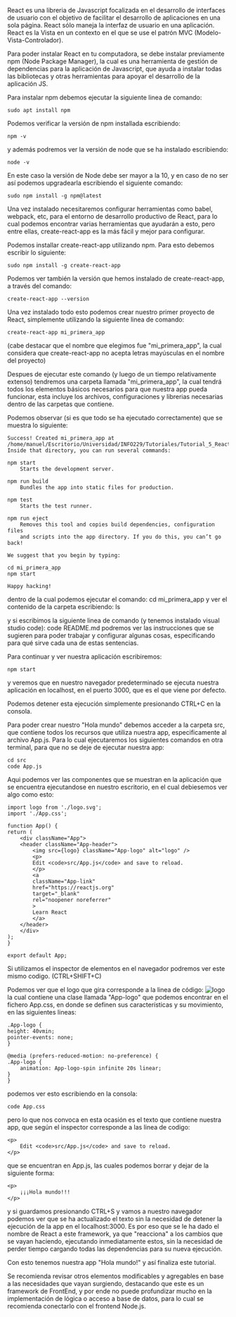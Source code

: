 React es una libreria de Javascript focalizada en el desarrollo de interfaces de usuario con el objetivo de facilitar el desarrollo de aplicaciones en una sola página. React sólo maneja la interfaz de usuario en una aplicación. React es la Vista en un contexto en el que se use el patrón MVC (Modelo-Vista-Controlador).

Para poder instalar React en tu computadora, se debe instalar previamente npm (Node Package Manager), la cual es una herramienta de gestión de dependencias para la aplicación de Javascript, que ayuda a instalar todas las bibliotecas y otras herramientas para apoyar el desarrollo de la aplicación JS.

Para instalar npm debemos ejecutar la siguiente linea de comando:

    sudo apt install npm

Podemos verificar la versión de npm installada escribiendo:

    npm -v

y además podremos ver la versión de node que se ha instalado escribiendo:

    node -v

En este caso la versión de Node debe ser mayor a la 10, y en caso de no ser así podemos upgradearla escribiendo el siguiente comando:

    sudo npm install -g npm@latest

Una vez instalado necesitaremos configurar herramientas como babel, webpack, etc, para el entorno de desarrollo productivo de React, para lo cual podemos encontrar varias herramientas que ayudarán a esto, pero entre ellas, create-react-app es la más fácil y mejor para configurar.

Podemos installar create-react-app utilizando npm. Para esto debemos escribir lo siguiente:

    sudo npm install -g create-react-app

Podemos ver también la versión que hemos instalado de create-react-app, a través del comando:

    create-react-app --version


Una vez instalado todo esto podemos crear nuestro primer proyecto de React, simplemente utilizando la siguiente linea de comando:

    create-react-app mi_primera_app

(cabe destacar que el nombre que elegimos fue "mi_primera_app", la cual considera que create-react-app no acepta letras mayúsculas en el nombre del proyecto)

Despues de ejecutar este comando (y luego de un tiempo relativamente extenso) tendremos una carpeta llamada "mi_primera_app", la cual tendrá todos los elementos básicos necesarios para que nuestra app pueda funcionar, esta incluye los archivos, configuraciones y librerias necesarias dentro de las carpetas que contiene.

Podemos observar (si es que todo se ha ejecutado correctamente) que se muestra lo siguiente:

    Success! Created mi_primera_app at /home/manuel/Escritorio/Universidad/INFO229/Tutoriales/Tutorial_5_ReactJS/mi_primera_app
    Inside that directory, you can run several commands:

    npm start
        Starts the development server.

    npm run build
        Bundles the app into static files for production.

    npm test
        Starts the test runner.

    npm run eject
        Removes this tool and copies build dependencies, configuration files
        and scripts into the app directory. If you do this, you can’t go back!

    We suggest that you begin by typing:

    cd mi_primera_app
    npm start

    Happy hacking!

dentro de la cual podemos ejecutar el comando:
    cd mi_primera_app
y ver el contenido de la carpeta escribiendo:
    ls

y si escribimos la siguiente linea de comando (y tenemos instalado visual studio code):
    code README.md
podremos ver las instrucciones que se sugieren para poder trabajar y configurar algunas cosas, especificando para qué sirve cada una de estas sentencias.

Para continuar y ver nuestra aplicación escribiremos:

    npm start

y veremos que en nuestro navegador predeterminado se ejecuta nuestra aplicación en localhost, en el puerto 3000, que es el que viene por defecto.

Podemos detener esta ejecución simplemente presionando CTRL+C en la consola.

Para poder crear nuestro "Hola mundo" debemos acceder a la carpeta src, que contiene todos los recursos que utiliza nuestra app, especificamente al archivo App.js.
Para lo cual ejecutaremos los siguientes comandos en otra terminal, para que no se deje de ejecutar nuestra app:

    cd src
    code App.js

Aqui podemos ver las componentes que se muestran en la aplicación que se encuentra ejecutandose en nuestro escritorio, en el cual debiesemos ver algo como esto:

    import logo from './logo.svg';
    import './App.css';

    function App() {
    return (
        <div className="App">
        <header className="App-header">
            <img src={logo} className="App-logo" alt="logo" />
            <p>
            Edit <code>src/App.js</code> and save to reload.
            </p>
            <a
            className="App-link"
            href="https://reactjs.org"
            target="_blank"
            rel="noopener noreferrer"
            >
            Learn React
            </a>
        </header>
        </div>
    );
    }

    export default App;

Si utilizamos el inspector de elementos en el navegador podremos ver este mismo codigo. (CTRL+SHIFT+C)

Podemos ver que el logo que gira corresponde a la linea de código:
    <img src={logo} className="App-logo" alt="logo" />
la cual contiene una clase llamada "App-logo" que podemos encontrar en el fichero App.css, en donde se definen sus características y su movimiento, en las siguientes lineas:

    .App-logo {
    height: 40vmin;
    pointer-events: none;
    }

    @media (prefers-reduced-motion: no-preference) {
    .App-logo {
        animation: App-logo-spin infinite 20s linear;
    }
    }

podemos ver esto escribiendo en la consola:

    code App.css

pero lo que nos convoca en esta ocasión es el texto que contiene nuestra app, que según el inspector corresponde a las linea de codigo:

    <p>
        Edit <code>src/App.js</code> and save to reload.
    </p>

que se encuentran en App.js, las cuales podemos borrar y dejar de la siguiente forma:

    <p>
        ¡¡¡Hola mundo!!!
    </p>

y si guardamos presionando CTRL+S y vamos a nuestro navegador podemos ver que se ha actualizado el texto sin la necesidad de detener la ejecución de la app en el localhost:3000. Es por eso que se le ha dado el nombre de React a este framework, ya que "reacciona" a los cambios que se vayan haciendo, ejecutando inmediatamente estos, sin la necesidad de perder tiempo cargando todas las dependencias para su nueva ejecución.

Con esto tenemos nuestra app "Hola mundo!" y así finaliza este tutorial.

Se recomienda revisar otros elementos modificables y agregables en base a las necesidades que vayan surgiendo, destacando que este es un framework de FrontEnd, y por ende no puede profundizar mucho en la implementación de lógica o acceso a base de datos, para lo cual se recomienda conectarlo con el frontend Node.js.
